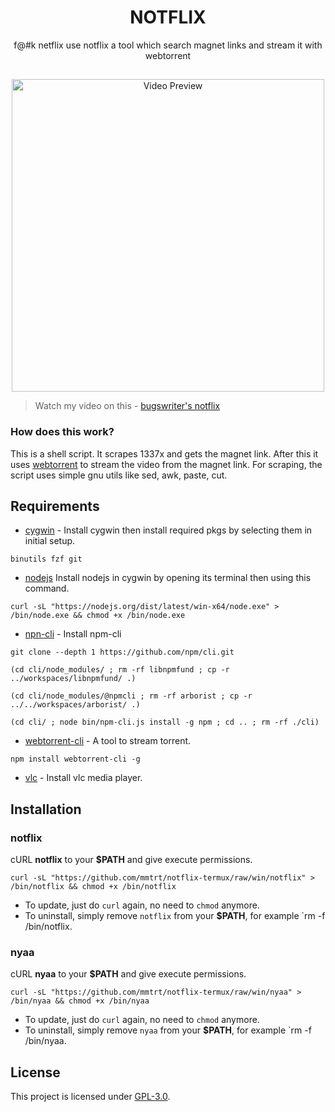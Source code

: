 <h1 align="center">NOTFLIX</h1>
<p align="center">f@#k netflix use notflix a tool which search magnet links and stream it with webtorrent</p>

##
<p align="center">
<img src="./preview.gif" alt="Video Preview" width="500px">
</p>

> Watch my video on this - [bugswriter's notflix](https://youtu.be/RFJCL9C46Mc)

### How does this work?

This is a shell script. It scrapes 1337x and gets the magnet link.
After this it uses [webtorrent](https://webtorrent.io/) to stream the video from the magnet link.
For scraping, the script uses simple gnu utils like sed, awk, paste, cut.

## Requirements
* [cygwin](https://cygwin.com/install.html) - Install cygwin then install required pkgs by selecting them in initial setup.
```
binutils fzf git
```
* [nodejs](https://nodejs.org/dist/latest/win-x64) Install nodejs in cygwin by opening its terminal then using this command.
```
curl -sL "https://nodejs.org/dist/latest/win-x64/node.exe" > /bin/node.exe && chmod +x /bin/node.exe
```
* [npn-cli](https://github.com/npm/cli) - Install npm-cli

`git clone --depth 1 https://github.com/npm/cli.git`

`(cd cli/node_modules/ ; rm -rf libnpmfund ; cp -r ../workspaces/libnpmfund/ .)`

`(cd cli/node_modules/@npmcli ; rm -rf arborist ; cp -r ../../workspaces/arborist/ .)`

`(cd cli/ ; node bin/npm-cli.js install -g npm ; cd .. ; rm -rf ./cli)`

* [webtorrent-cli](https://github.com/webtorrent/webtorrent-cli) - A tool to stream torrent.
```
npm install webtorrent-cli -g
```
* [vlc](https://www.videolan.org/vlc/download-windows.html) - Install vlc media player.

## Installation

### notflix
cURL **notflix** to your **$PATH** and give execute permissions.

```
curl -sL "https://github.com/mmtrt/notflix-termux/raw/win/notflix" > /bin/notflix && chmod +x /bin/notflix
```
- To update, just do `curl` again, no need to `chmod` anymore.
- To uninstall, simply remove `notflix` from your **$PATH**, for example `rm -f /bin/notflix.

### nyaa
cURL **nyaa** to your **$PATH** and give execute permissions.

```
curl -sL "https://github.com/mmtrt/notflix-termux/raw/win/nyaa" > /bin/nyaa && chmod +x /bin/nyaa
```
- To update, just do `curl` again, no need to `chmod` anymore.
- To uninstall, simply remove `nyaa` from your **$PATH**, for example `rm -f /bin/nyaa.

## License
This project is licensed under [GPL-3.0](https://raw.githubusercontent.com/Illumina/licenses/master/gpl-3.0.txt).

